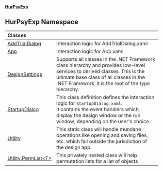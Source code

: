 #### [HurPsyExp](index.md 'index')

## HurPsyExp Namespace

| Classes | |
| :--- | :--- |
| [AddTrialDialog](HurPsyExp.AddTrialDialog.md 'HurPsyExp.AddTrialDialog') | Interaction logic for AddTrialDialog.xaml |
| [App](HurPsyExp.App.md 'HurPsyExp.App') | Interaction logic for App.xaml |
| [DesignSettings](HurPsyExp.DesignSettings.md 'HurPsyExp.DesignSettings') | Supports all classes in the .NET Framework class hierarchy and provides low-level services to derived classes. This is the ultimate base class of all classes in the .NET Framework; it is the root of the type hierarchy. |
| [StartupDialog](HurPsyExp.StartupDialog.md 'HurPsyExp.StartupDialog') | This class definition defines the interaction logic for `StartupDialog.xaml`.<br/>It contains the event handlers which display the design window or the run window, depending on the user's choice. |
| [Utility](HurPsyExp.Utility.md 'HurPsyExp.Utility') | This static class will handle mundane operations like opening and saving files, etc. which fall outside the jurisdiction of the design app. |
| [Utility.PermList&lt;T&gt;](HurPsyExp.Utility.PermList_T_.md 'HurPsyExp.Utility.PermList<T>') | This privately nested class will help permutation lists for a list of objects |
